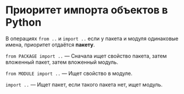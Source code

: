 
# Приоритет импорта объектов в Python

В операциях `from ..` и `import ..` если у пакета и модуля одинаковые имена, приоритет отдаётся __пакету__.

`from PACKAGE import ..` &mdash; Сначала ищет свойство пакета, затем вложенный пакет, затем вложенный модуль.

`from MODULE import ..` &mdash; Ищет свойство в модуле.

`import ..` &mdash; Ищет пакет, если такого пакета нет, ищет модуль.
